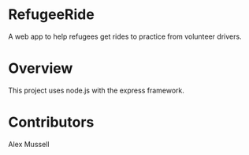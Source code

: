 # RefugeeRide
A web app to help refugees get rides to practice from volunteer drivers.

# Overview
This project uses node.js with the express framework.

# Contributors
Alex Mussell
